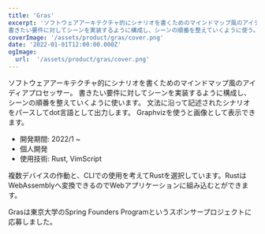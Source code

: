 ```yaml
---
title: 'Gras'
excerpt: 'ソフトウェアアーキテクチャ的にシナリオを書くためのマインドマップ風のアイディアプロセッサー
書きたい要件に対してシーンを実装するように構成し、シーンの順番を整えていくように使う。'
coverImage: '/assets/product/gras/cover.png'
date: '2022-01-01T12:00:00.000Z'
ogImage:
  url:  '/assets/product/gras/cover.png'
---
```


ソフトウェアアーキテクチャ的にシナリオを書くためのマインドマップ風のアイディアプロセッサー。
書きたい要件に対してシーンを実装するように構成し、シーンの順番を整えていくように使います。
文法に沿って記述されたシナリオをパースしてdot言語として出力します。
Graphvizを使うと画像として表示できます。

- 開発期間: 2022/1 ~
- 個人開発
- 使用技術: Rust, VimScript

複数デバイスの作動と、CLIでの使用を考えてRustを選択しています。RustはWebAssemblyへ変換できるのでWebアプリケーションに組み込むとができます。

Grasは東京大学のSpring Founders Programというスポンサープロジェクトに応募しました。